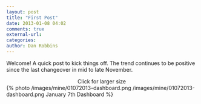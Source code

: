 ```yaml
---
layout: post
title: "First Post"
date: 2013-01-08 04:02
comments: true
external-url: 
categories:
author: Dan Robbins
---
```


Welcome! A quick post to kick things off. The trend continues to be positive since the last changeover in mid to late November.

<center>Click for larger size</center>
{% photo /images/mine/01072013-dashboard.png /images/mine/01072013-dashboard.png January 7th Dashboard %}
